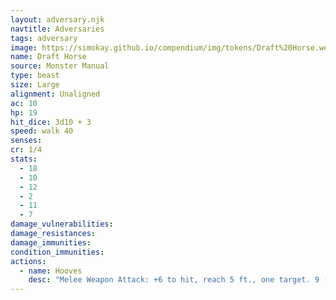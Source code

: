 ```yaml
---
layout: adversary.njk
navtitle: Adversaries
tags: adversary
image: https://simokay.github.io/compendium/img/tokens/Draft%20Horse.webp
name: Draft Horse
source: Monster Manual
type: beast
size: Large
alignment: Unaligned
ac: 10
hp: 19
hit_dice: 3d10 + 3
speed: walk 40
senses: 
cr: 1/4
stats:
  - 18
  - 10
  - 12
  - 2
  - 11
  - 7
damage_vulnerabilities: 
damage_resistances: 
damage_immunities: 
condition_immunities: 
actions:
  - name: Hooves
    desc: "Melee Weapon Attack: +6 to hit, reach 5 ft., one target. 9 (2d4 + 4) bludgeoning damage."
---
```


